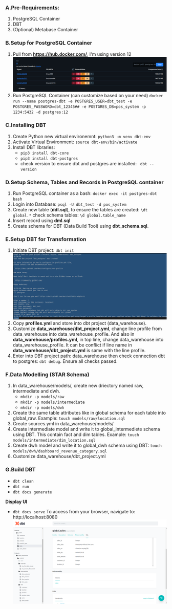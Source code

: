### A.Pre-Requirements:
1. PostgreSQL Container
2. DBT
3. (Optional) Metabase Container


### B.Setup for PostgreSQL Container
1. Pull from **https://hub.docker.com/**, I'm using version 12
![alt text](<postgres.png>)
2. Run PostgreSQL Container (can customize based on your need)
`docker run --name postgres-dbt -e POSTGRES_USER=dbt_test -e POSTGRES_PASSWORD=dbt_12345## -e POSTGRES_DB=pos_system -p 1234:5432 -d postgres:12`


### C.Installing DBT
1. Create Python new virtual environemnt: `python3 -m venv dbt-env`
2. Activate Virtual Environment: `source dbt-env/bin/activate`
3. Install DBT libraries: 
    - `pip3 install dbt-core`
    - `pip3 install dbt-postgres`
    - check version to ensure dbt and postgres are installed: ` dbt --version`


### D.Setup Schema, Tables and Records in PostgreSQL container
1. Run PostgreSQL container as a bash:
`docker exec -it postgres-dbt bash`
2. Login into Database:
`psql -U dbt_test -d pos_system`
3. Create new table (**ddl.sql**), to ensure the tables are created:
`\dt global.*`
check schema tables:
`\d global.table_name`
4. Insert record using **dml.sql**
5. Create schema for DBT (Data Build Tool) using **dbt_schema.sql**.


### E.Setup DBT for Transformation
1. Initiate DBT project: `dbt init`
![alt text](dbt_init.png)
2. Copy **profiles.yml** and store into dbt project (data_warehouse).
3. Customize **data_warehouse/dbt_project.yml**, change line profile from data_warehouse into data_warehouse_profile. And also in **data_warehouse/profiles.yml**, in top line, change data_warehouse into data_warehouse_profile. It can be conflict if line name in **data_warehouse/dbt_project.yml** is same with the line profile.
4. Enter into DBT project path: data_warehouse then check connection dbt to postgres: `dbt debug`. Ensure all checks passed.


### F.Data Modelling (STAR Schema)
1. In data_warehouse/models/, create new driectory named raw, intermediate and dwh. 
    - `mkdir -p models/raw`
    - `mkdir -p models/intermediate`
    - `mkdir -p models/dwh`
2. Create the same table attributes like in global schema for each table into global_raw. Example: `touch models/raw/location.sql`
3. Create sources.yml in data_warehouse/models/
4. Create intermediate model and write it to global_intermediete schema using DBT. This contain fact and dim tables. Example: `touch models/intermediate/dim_location.sql`
5. Create dwh model and write it to global_dwh schema using DBT: `touch models/dwh/dashboard_revenue_category.sql`
6. Customize data_warehouse/dbt_project.yml


### G.Build DBT
- `dbt clean`
- `dbt run`
- `dbt docs generate`

**Display UI**
- `dbt docs serve`
To access from your browser, navigate to: http://localhost:8080
![alt text](result.png)







